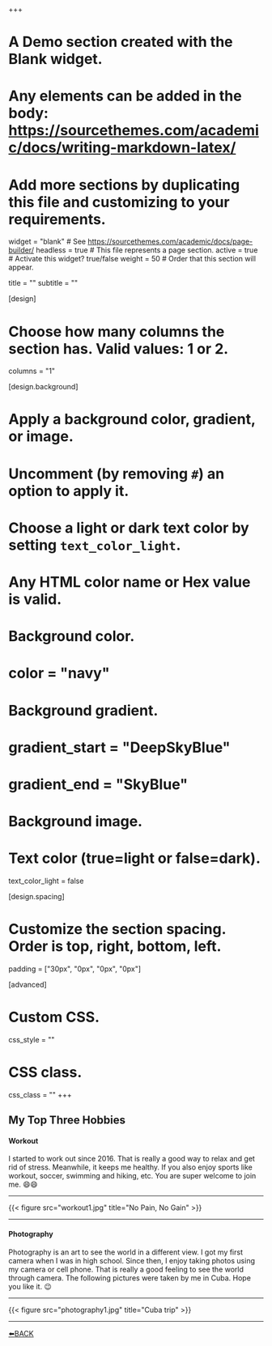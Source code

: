 +++
# A Demo section created with the Blank widget.
# Any elements can be added in the body: https://sourcethemes.com/academic/docs/writing-markdown-latex/
# Add more sections by duplicating this file and customizing to your requirements.

widget = "blank"  # See https://sourcethemes.com/academic/docs/page-builder/
headless = true  # This file represents a page section.
active = true  # Activate this widget? true/false
weight = 50  # Order that this section will appear.

title = ""
subtitle = ""

[design]
  # Choose how many columns the section has. Valid values: 1 or 2.
  columns = "1"

[design.background]
  # Apply a background color, gradient, or image.
  #   Uncomment (by removing `#`) an option to apply it.
  #   Choose a light or dark text color by setting `text_color_light`.
  #   Any HTML color name or Hex value is valid.

  # Background color.
  # color = "navy"
  
  # Background gradient.
  # gradient_start = "DeepSkyBlue"
  # gradient_end = "SkyBlue"
  
  # Background image.

  # Text color (true=light or false=dark).
  text_color_light = false

[design.spacing]
  # Customize the section spacing. Order is top, right, bottom, left.
  padding = ["30px", "0px", "0px", "0px"]

[advanced]
 # Custom CSS. 
 css_style = ""
 
 # CSS class.
 css_class = ""
+++
## My Top Three Hobbies
#### Workout
I started to work out since 2016. That is really a good way to relax and get rid of stress. Meanwhile, it keeps me healthy. If you also enjoy sports like workout, soccer, swimming and hiking, etc. You are super welcome to join me. :smile::smile:
_________________________________________________________
{{< figure src="workout1.jpg" title="No Pain, No Gain" >}}
_________________________________________________________
#### Photography
Photography is an art to see the world in a different view. I got my first camera when I was in high school. Since then, I enjoy taking photos using my camera or cell phone. That is really a good feeling to see the world through camera. The following pictures were taken by me in Cuba. Hope you like it. :wink:
_________________________________________________________
{{< figure src="photography1.jpg" title="Cuba trip" >}}
_________________________________________________________

[:arrow_left:BACK](https://www.excellenthong.ca)
